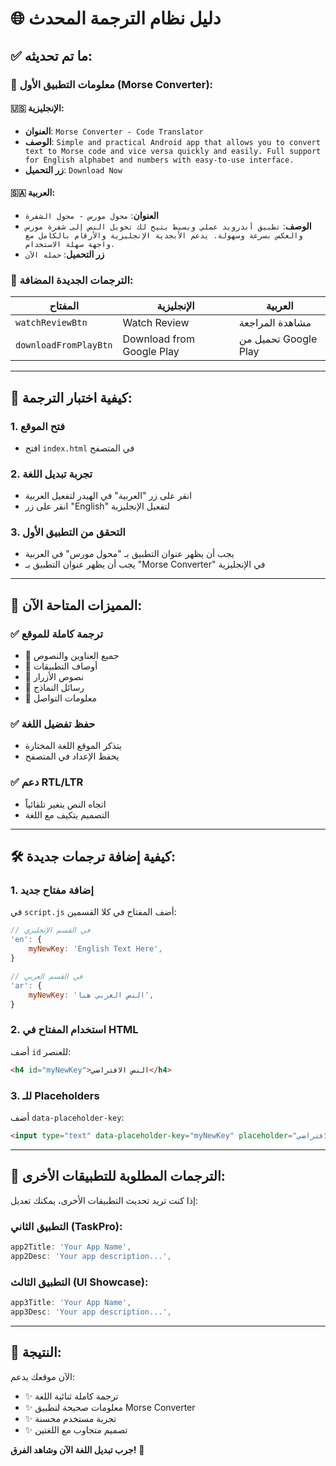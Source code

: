 # 🌐 دليل نظام الترجمة المحدث

## ✅ **ما تم تحديثه:**

### 📱 **معلومات التطبيق الأول (Morse Converter):**

#### **🇺🇸 الإنجليزية:**
- **العنوان**: `Morse Converter - Code Translator`
- **الوصف**: `Simple and practical Android app that allows you to convert text to Morse code and vice versa quickly and easily. Full support for English alphabet and numbers with easy-to-use interface.`
- **زر التحميل**: `Download Now`

#### **🇸🇦 العربية:**
- **العنوان**: `محول مورس - محول الشفرة`
- **الوصف**: `تطبيق أندرويد عملي وبسيط يتيح لك تحويل النص إلى شفرة مورس والعكس بسرعة وسهولة. يدعم الأبجدية الإنجليزية والأرقام بالكامل مع واجهة سهلة الاستخدام.`
- **زر التحميل**: `حمله الآن`

### 🎥 **الترجمات الجديدة المضافة:**

| المفتاح | الإنجليزية | العربية |
|---------|------------|---------|
| `watchReviewBtn` | Watch Review | مشاهدة المراجعة |
| `downloadFromPlayBtn` | Download from Google Play | تحميل من Google Play |

---

## 🔧 **كيفية اختبار الترجمة:**

### 1. **فتح الموقع**
- افتح `index.html` في المتصفح

### 2. **تجربة تبديل اللغة**
- انقر على زر "العربية" في الهيدر لتفعيل العربية
- انقر على زر "English" لتفعيل الإنجليزية

### 3. **التحقق من التطبيق الأول**
- يجب أن يظهر عنوان التطبيق بـ "محول مورس" في العربية
- يجب أن يظهر عنوان التطبيق بـ "Morse Converter" في الإنجليزية

---

## 🎯 **المميزات المتاحة الآن:**

### ✅ **ترجمة كاملة للموقع**
- 🌟 جميع العناوين والنصوص
- 🌟 أوصاف التطبيقات
- 🌟 نصوص الأزرار
- 🌟 رسائل النماذج
- 🌟 معلومات التواصل

### ✅ **حفظ تفضيل اللغة**
- يتذكر الموقع اللغة المختارة
- يحفظ الإعداد في المتصفح

### ✅ **دعم RTL/LTR**
- اتجاه النص يتغير تلقائياً
- التصميم يتكيف مع اللغة

---

## 🛠️ **كيفية إضافة ترجمات جديدة:**

### 1. **إضافة مفتاح جديد**
في `script.js` أضف المفتاح في كلا القسمين:

```javascript
// في القسم الإنجليزي
'en': {
    myNewKey: 'English Text Here',
}

// في القسم العربي
'ar': {
    myNewKey: 'النص العربي هنا',
}
```

### 2. **استخدام المفتاح في HTML**
أضف `id` للعنصر:
```html
<h4 id="myNewKey">النص الافتراضي</h4>
```

### 3. **للـ Placeholders**
أضف `data-placeholder-key`:
```html
<input type="text" data-placeholder-key="myNewKey" placeholder="النص الافتراضي">
```

---

## 🎨 **الترجمات المطلوبة للتطبيقات الأخرى:**

إذا كنت تريد تحديث التطبيقات الأخرى، يمكنك تعديل:

### التطبيق الثاني (TaskPro):
```javascript
app2Title: 'Your App Name',
app2Desc: 'Your app description...',
```

### التطبيق الثالث (UI Showcase):
```javascript
app3Title: 'Your App Name',
app3Desc: 'Your app description...',
```

---

## 🚀 **النتيجة:**

الآن موقعك يدعم:
- ✨ ترجمة كاملة ثنائية اللغة
- ✨ معلومات صحيحة لتطبيق Morse Converter
- ✨ تجربة مستخدم محسنة
- ✨ تصميم متجاوب مع اللغتين

**جرب تبديل اللغة الآن وشاهد الفرق!** 🎯
